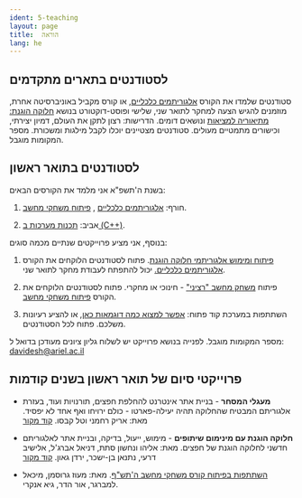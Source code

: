 ```yaml
---
ident: 5-teaching
layout: page
title:  הוראה
lang: he
---
```


## לסטודנטים בתארים מתקדמים

סטודנטים שלמדו את הקורס 
[אלגוריתמים כלכליים][alg5781], או קורס מקביל באוניברסיטה אחרת,
מוזמנים להגיש הצעה למחקר לתואר שני, שלישי ופוסט-דוקטורט
 בנושא [חלוקה הוגנת: מתיאוריה למציאות][wishlist] ונושאים דומים. 
הדרישות: רצון לתקן את העולם, דמיון יצירתי, וכישורים מתמטיים מעולים.
סטודנטים מצטיינים יוכלו לקבל מילגות ומשכורת.
מספר המקומות מוגבל.


## לסטודנטים בתואר ראשון

בשנת ה'תשפ"א אני מלמד את הקורסים הבאים:

1. חורף: [אלגוריתמים כלכליים][alg5781] ,  [פיתוח משחקי מחשב][gamedev5781].

1. אביב: [תכנות מערכות ב (C++)][cpp5781].

בנוסף, אני מציע פרוייקטים שנתיים מכמה סוגים:

1. [פיתוח ומימוש אלגוריתמי חלוקה הוגנת][fairdivision]. פתוח לסטודנטים הלוקחים את הקורס [אלגוריתמים כלכליים.][alg5781] יכול להתפתח לעבודת מחקר לתואר שני.

1. פיתוח [משחק מחשב "רציני"][seriousgames] - חינוכי או מחקרי. פתוח לסטודנטים הלוקחים את הקורס [פיתוח משחקי מחשב][gamedev5781].

4. השתתפות במערכת קוד פתוח: [אפשר למצוא כמה דוגמאות כאן][opensource], או להציע רעיונות משלכם. פתוח לכל הסטודנטים.

מספר המקומות מוגבל. לפנייה בנושא פרוייקט יש לשלוח גליון ציונים מעודכן בדואל ל:
davidesh@ariel.ac.il


## פרוייקטי סיום של תואר ראשון בשנים קודמות

* **מעגלי המסחר** - בניית אתר אינטרנט להחלפת חפצים, תורנויות ועוד, בעזרת אלגוריתם המבטיח שהחלוקה תהיה יעילה-פארטו - כולם ירויחו ואף אחד לא יפסיד.
מאת: אריק רחמני וטל קבסו.
[קוד מקור][proj5780trade]

* **חלוקה הוגנת עם מינימום שיתופים** - מימוש, ייעול, בדיקה, ובניית אתר לאלגוריתם חדשני לחלוקה הוגנת של חפצים.
מאת: אליהו ונחשון סתת, דניאל אברג'ל, אלישיב דרעי, נתנאן בן-ישכר, ירדן גאון.
[קוד מקור][proj5780fair]

* [השתתפות בפיתוח קורס משחקי מחשב ה'תש"ף][gamedev5780].
מאת: מעוז גרוסמן, מיכאל למברגר, אור הדר, גיא אנקרי.




[research]: {{site.baseurl}}/papers/ResearchProgram-ISF-712-20.pdf
[wishlist]: {{site.baseurl}}/pages/{{page.lang}}/wishlist

[projects5780]: https://github.com/erelsgl-at-ariel/projects-5780
[opensource]: https://github.com/erelsgl-at-ariel/projects-5780/blob/master/open-source-projects.pdf
[fairdivision]: https://github.com/erelsgl-at-ariel/projects-5780/blob/master/fair-division-algorithms.pdf
[seriousgames]: https://en.wikipedia.org/wiki/Serious_games
[proj5780fair]: https://github.com/DanielAbergel/Distribution-Algorithm
[proj5780trade]: https://github.com/aricRach/final-project

[cpp5778]: https://github.com/erelsgl-at-ariel/cpp-5778
[cpp5779]: https://github.com/erelsgl-at-ariel/cpp-5779
[cpp5780]: https://github.com/erelsgl-at-ariel/cpp-5780
[cpp5781]: https://github.com/erelsgl-at-ariel/cpp-5781

[alg5778]: https://github.com/erelsgl-at-ariel/algorithms2m-5778
[alg5779]: https://github.com/erelsgl-at-ariel/algorithms-5779
[alg5780]: https://github.com/erelsgl-at-ariel/algorithms-5780
[alg5781]: https://github.com/erelsgl-at-ariel/algorithms-5781

[gamedev5780]: https://github.com/gamedev-at-ariel/gamedev-5780
[gamedev5781]: https://github.com/gamedev-at-ariel/gamedev-5781

[oop5778]: https://github.com/erelsgl-at-ariel/oop-5778

